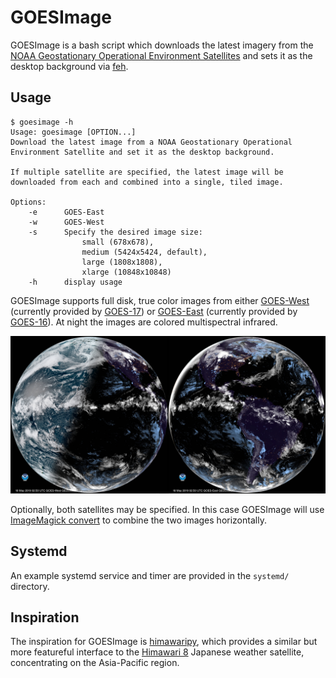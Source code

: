 # GOESImage

GOESImage is a bash script which downloads the latest imagery from the [NOAA Geostationary Operational Environment Satellites][1] and sets it as the desktop background via [feh][2].

## Usage

    $ goesimage -h
    Usage: goesimage [OPTION...]
    Download the latest image from a NOAA Geostationary Operational Environment Satellite and set it as the desktop background.

    If multiple satellite are specified, the latest image will be downloaded from each and combined into a single, tiled image.

    Options:
        -e      GOES-East
        -w      GOES-West
        -s      Specify the desired image size:
                    small (678x678),
                    medium (5424x5424, default),
                    large (1808x1808),
                    xlarge (10848x10848)
        -h      display usage

GOESImage supports full disk, true color images from either [GOES-West][3] (currently provided by [GOES-17][4]) or [GOES-East][5] (currently provided by [GOES-16][6]). At night the images are colored multispectral infrared.

![Example image of combined output](example.jpg)

Optionally, both satellites may be specified. In this case GOESImage will use [ImageMagick convert][7] to combine the two images horizontally.


## Systemd

An example systemd service and timer are provided in the `systemd/` directory.


## Inspiration

The inspiration for GOESImage is [himawaripy](https://github.com/boramalper/himawaripy/), which provides a similar but more featureful interface to the [Himawari 8][8] Japanese weather satellite, concentrating on the Asia-Pacific region.

[1]: https://www.star.nesdis.noaa.gov/GOES/index.php
[2]: https://feh.finalrewind.org/
[3]: https://www.star.nesdis.noaa.gov/GOES/fulldisk.php?sat=G17
[4]: https://en.wikipedia.org/wiki/GOES-17
[5]: https://www.star.nesdis.noaa.gov/GOES/fulldisk.php?sat=G16
[6]: https://en.wikipedia.org/wiki/GOES-16
[7]: https://imagemagick.org/script/convert.php
[8]: https://en.wikipedia.org/wiki/Himawari_8
